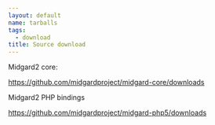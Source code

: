 ```yaml
---
layout: default
name: tarballs
tags: 
  - download
title: Source download
---
```

Midgard2 core:

<https://github.com/midgardproject/midgard-core/downloads>

Midgard2 PHP bindings

<https://github.com/midgardproject/midgard-php5/downloads>
